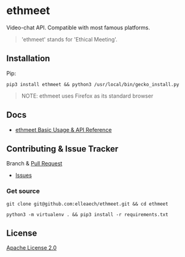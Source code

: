 # ethmeet
Video-chat API. Compatible with most famous platforms.

> 'ethmeet' stands for 'Ethical Meeting'.

## Installation
Pip:
```shell script
pip3 install ethmeet && python3 /usr/local/bin/gecko_install.py
```
> NOTE: ethmeet uses Firefox as its standard browser

## Docs
- [ethmeet Basic Usage & API Reference](https://github.com/elleaech/ethmeet/blob/master/docs/ethmeet.md)

## Contributing & Issue Tracker
Branch & [Pull Request](https://github.com/elleaech/ethmeet/pulls)
- [Issues](https://github.com/elleaech/ethmeet/issues)

### Get source
```shell script
git clone git@github.com:elleaech/ethmeet.git && cd ethmeet

python3 -m virtualenv . && pip3 install -r requirements.txt
```

## License
[Apache License 2.0](https://github.com/elleaech/ethmeet/blob/master/LICENSE)
